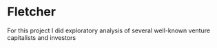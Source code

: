 # Fletcher

For this project I did exploratory analysis of several well-known venture capitalists and investors
